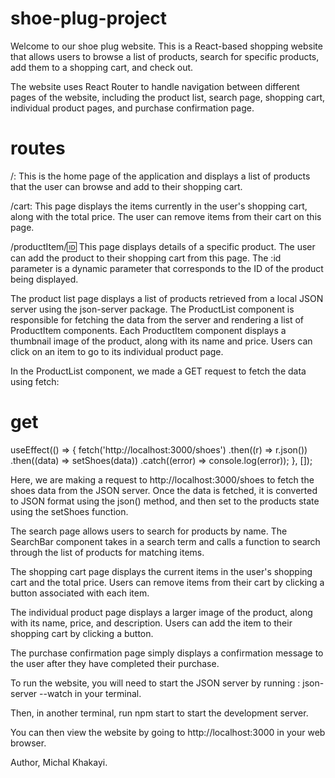 # shoe-plug-project

Welcome to our shoe plug website.
This is a React-based shopping website that allows users to browse a list of products, search for specific products, add them to a shopping cart, and check out.

The website uses React Router to handle navigation between different pages of the website, including the product list, search page, shopping cart, individual product pages, and purchase confirmation page.

# routes

/: This is the home page of the application and displays a list of products that the user can browse and add to their shopping cart.

/cart: This page displays the items currently in the user's shopping cart, along with the total price. The user can remove items from their cart on this page.

/productItem/:id: This page displays details of a specific product. The user can add the product to their shopping cart from this page. The :id parameter is a dynamic parameter that corresponds to the ID of the product being displayed.

The product list page displays a list of products retrieved from a local JSON server using the json-server package. The ProductList component is responsible for fetching the data from the server and rendering a list of ProductItem components. Each ProductItem component displays a thumbnail image of the product, along with its name and price. Users can click on an item to go to its individual product page.

In the ProductList component, we made a GET request to fetch the data using fetch:

# get

useEffect(() => {
fetch('http://localhost:3000/shoes')
.then((r) => r.json())
.then((data) => setShoes(data))
.catch((error) => console.log(error));
}, []);

Here, we are making a request to http://localhost:3000/shoes to fetch the shoes data from the JSON server. Once the data is fetched, it is converted to JSON format using the json() method, and then set to the products state using the setShoes function.

The search page allows users to search for products by name. The SearchBar component takes in a search term and calls a function to search through the list of products for matching items.

The shopping cart page displays the current items in the user's shopping cart and the total price. Users can remove items from their cart by clicking a button associated with each item.

The individual product page displays a larger image of the product, along with its name, price, and description. Users can add the item to their shopping cart by clicking a button.

The purchase confirmation page simply displays a confirmation message to the user after they have completed their purchase.

To run the website, you will need to start the JSON server by running :
json-server --watch in your terminal.

Then, in another terminal, run npm start to start the development server.

You can then view the website by going to http://localhost:3000 in your web browser.

Author,
Michal Khakayi.
